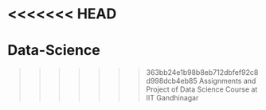 <<<<<<< HEAD
=======
# Data-Science
>>>>>>> 363bb24e1b98b8eb712dbfef92c8d998dcb4eb85
Assignments and Project of Data Science Course at IIT Gandhinagar
